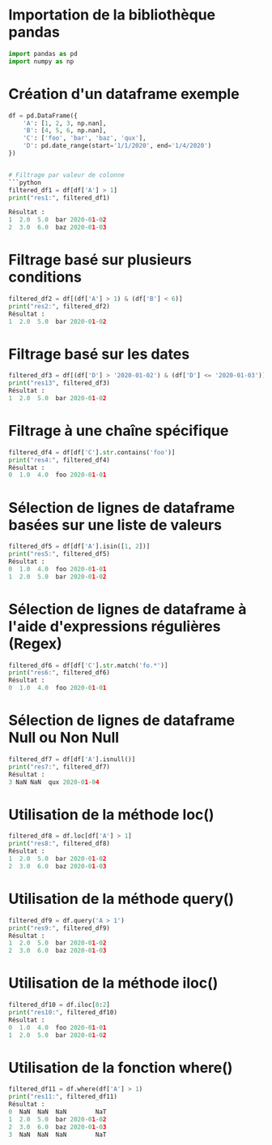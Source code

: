 # Importation de la bibliothèque pandas
```python
import pandas as pd
import numpy as np
```
# Création d'un dataframe exemple
```python
df = pd.DataFrame({
    'A': [1, 2, 3, np.nan],
    'B': [4, 5, 6, np.nan],
    'C': ['foo', 'bar', 'baz', 'qux'],
    'D': pd.date_range(start='1/1/2020', end='1/4/2020')
})


# Filtrage par valeur de colonne
```python
filtered_df1 = df[df['A'] > 1]
print("res1:", filtered_df1)

Résultat :
1  2.0  5.0  bar 2020-01-02
2  3.0  6.0  baz 2020-01-03
```
# Filtrage basé sur plusieurs conditions
```python
filtered_df2 = df[(df['A'] > 1) & (df['B'] < 6)]
print("res2:", filtered_df2)
Résultat :
1  2.0  5.0  bar 2020-01-02
```

# Filtrage basé sur les dates
```python
filtered_df3 = df[(df['D'] > '2020-01-02') & (df['D'] <= '2020-01-03')]
print("res13", filtered_df3)
Résultat :
1  2.0  5.0  bar 2020-01-02
```

# Filtrage à une chaîne spécifique
```python
filtered_df4 = df[df['C'].str.contains('foo')]
print("res4:", filtered_df4)
Résultat :
0  1.0  4.0  foo 2020-01-01
```

# Sélection de lignes de dataframe basées sur une liste de valeurs
```python
filtered_df5 = df[df['A'].isin([1, 2])]
print("res5:", filtered_df5)
Résultat :
0  1.0  4.0  foo 2020-01-01
1  2.0  5.0  bar 2020-01-02
```

# Sélection de lignes de dataframe à l'aide d'expressions régulières (Regex)
```python
filtered_df6 = df[df['C'].str.match('fo.*')]
print("res6:", filtered_df6)
Résultat :
0  1.0  4.0  foo 2020-01-01
```

# Sélection de lignes de dataframe Null ou Non Null
```python
filtered_df7 = df[df['A'].isnull()]
print("res7:", filtered_df7)
Résultat :
3 NaN NaN  qux 2020-01-04
```

# Utilisation de la méthode loc()
```python
filtered_df8 = df.loc[df['A'] > 1]
print("res8:", filtered_df8)
Résultat :
1  2.0  5.0  bar 2020-01-02
2  3.0  6.0  baz 2020-01-03
```

# Utilisation de la méthode query()
```python
filtered_df9 = df.query('A > 1')
print("res9:", filtered_df9)
Résultat :
1  2.0  5.0  bar 2020-01-02
2  3.0  6.0  baz 2020-01-03
```

# Utilisation de la méthode iloc()
```python
filtered_df10 = df.iloc[0:2]
print("res10:", filtered_df10)
Résultat :
0  1.0  4.0  foo 2020-01-01
1  2.0  5.0  bar 2020-01-02
```

# Utilisation de la fonction where()
```python
filtered_df11 = df.where(df['A'] > 1)
print("res11:", filtered_df11)
Résultat :
0  NaN  NaN  NaN        NaT
1  2.0  5.0  bar 2020-01-02
2  3.0  6.0  baz 2020-01-03
3  NaN  NaN  NaN        NaT
```
